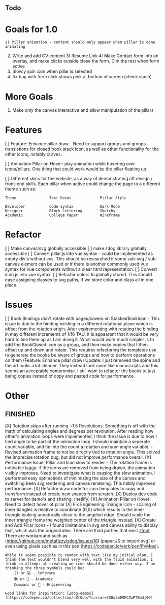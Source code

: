Todo
---
# Goals for 1.0 
    1) Pillar animation - content should only appear when pillar is done animating
2) Write and add CV content
    3) Resume Link
    4) Make Contact form into an overlay, and make clicks outside close the form, Dim the rest when form active
5) Slowly spin icon when pillar is selected
6) fix bug with form click shows pink at bottom of screen (check stash)

# More Goals 
1) Make only the canvas interactive and allow manipulation of the pillars

# Features
[ ] Feature: Enhance pillar draw - Need to support groups and groups transistions for closed book stack icon, as well as other functionality for the other icons, notably curves.

[ ] Animation Pillar on Hover: play animation while hovering over icons/pillars. One thing that could work would be the pillar floating up. 

[ ] Different skins for the website, as a way of demonstrating off design / front-end skills. Each pillar when active could change the page to a different theme such as:

    Theme               Text Decor             Pillar Style

    Developer           Code Syntax            Dark Mode
    Designer            Block Lettering        Sketchy
    Academic            College Paper          Wireframe

# Refactor
[ ] Make canvas/svg globally accessible
[ ] make zdog library globally accessible
[ ] Convert pillar.js into vue syntax - could be implemented as empty div's without css. This should be researched if some sub-svg / sub-canvas element can be used or if there is another commonly used vue syntax for vue components without a clear html representation.
[ ] Convert icon.js into vue syntax.
[ ] Refactor colors to globally stored. This should ease assigning classes to svg paths, if we store color and class all in one place.


# Issues
[ ] Book Bindings don't rotate with pages/covers on StackedBookIcon - This issue is due to the binding existing in a different rotational plane which is offset from the rotation origin. After expirementing with rotating the binding in may different increments of 1/16 TAU, it is appearant that it would be very hard to line them up as I am doing it. What would work much simpler is to add the BookClosed icon as a group, and then make copies that I then offset up and down and rotate. This requires refactoring the templates use to generate the books be aware of groups and how to perform operations on them (Feature: Enhance pillar draw) 
    Update: I just removed the spine and the art looks a lot cleaner. They instead look more like manuscripts and this seems an acceptable compromise. I still want to refactor the books to just being copies instead of copy and pasted code for performance.

# Other



## FINISHED

[X] Rotation skips after running ~1.5 Revolutions. Something is off with the math of calculating angles and degrees per revolution. After reading how other's animation loops were implemented, I think the issue is due to how I tied angle to be part of the animation loop. I should maintain a seperate count variable, and tie into the count a rotation and sum angle variable.
    -   Revised animation frame to not be directly tied to rotation angle. This solved the imprecise rotation bug, but did not improve performance overall. 
[X] Performance Issue, Pillar and Icon slow to render - The rotation frame is noticable laggy. If the icons are removed from being drawn, the animation visibly improves. Need to investigate what is causing the slow animation. I performed easy optimations of minimizing the size of the canvas and switching been svg rendering and canvas rendering. This mildly improved performance.
[X] Refactor draw code for icon templates to copy and transform instead of create new shapes from scratch.
[X] Deploy dev code to server for demo's and sharing. (netlify)
[X] Animation Pillar on Hover: Need to detect hover of pillar
[X] Fix Engineering Triangle Icon - scaling of inner tiangles is relative to coordinate (0,0) which results in the inner triangle looking unnaturally close to the angeled edge. Should scale the inner triangle froms the weighted center of the triangle instead.
[X] Create and Add Pillar Icons - I found limitations in svg and canvas ability to display text, which was the original idea. There are third parties that exist [zfont](https://jaames.github.io/zfont/). There are workaround such as (https://github.com/metafizzy/zdog/issues/16) [paper.JS to import svg] or even using pixels such as in this pen (https://codepen.io/eerk/pen/PvMqej). 

    While it seems possible to render with text like my initial plan, I think the text wouldn't blend very well with the fluid animation. I think an attempt at creating an icon should be done either way. I am thinking the three symbols could be:
        {} or 💻 - Software
        📚 or 📕 - Academic
        Compass or 📐 - Engineering
    
    Good links for inspiration: [Zdog-demos](https://codepen.io/collection/nZrQqe/?cursor=ZD0wJm89MCZwPTEmdj00)